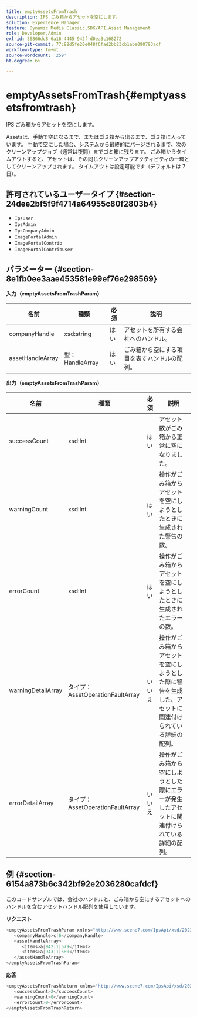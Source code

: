 ```yaml
---
title: emptyAssetsFromTrash
description: IPS ごみ箱からアセットを空にします。
solution: Experience Manager
feature: Dynamic Media Classic,SDK/API,Asset Management
role: Developer,Admin
exl-id: 36866dc8-6a16-4445-942f-d0ea3c168272
source-git-commit: 77c88d5fe20e048f6fad2bb23cb1abe090793acf
workflow-type: tm+mt
source-wordcount: '259'
ht-degree: 6%

---
```


# emptyAssetsFromTrash{#emptyassetsfromtrash}

IPS ごみ箱からアセットを空にします。

Assetsは、手動で空になるまで、またはゴミ箱から出るまで、ゴミ箱に入っています。 手動で空にした場合、システムから最終的にパージされるまで、次のクリーンアップジョブ（通常は夜間）までゴミ箱に残ります。 ごみ箱からタイムアウトすると、アセットは、その同じクリーンアップアクティビティの一環としてクリーンアップされます。 タイムアウトは設定可能です（デフォルトは 7 日）。

## 許可されているユーザータイプ {#section-24dee2bf5f9f4714a64955c80f2803b4}

* `IpsUser`
* `IpsAdmin`
* `IpsCompanyAdmin`
* `ImagePortalAdmin`
* `ImagePortalContrib`
* `ImagePortalContribUser`

## パラメーター {#section-8e1fb0ee3aae453581e99ef76e298569}

**入力（emptyAssetsFromTrashParam）**

| 名前 | 種類 | 必須 | 説明 |
|---|---|---|---|
| companyHandle | xsd:string | はい | アセットを所有する会社へのハンドル。 |
| assetHandleArray | 型：HandleArray | はい | ごみ箱から空にする項目を表すハンドルの配列。 |

**出力（emptyAssetsFromTrashParam）**

| 名前 | 種類 | 必須 | 説明 |
|---|---|---|---|
| successCount | xsd:Int | はい | アセット数がごみ箱から正常に空になりました。 |
| warningCount | xsd:Int | はい | 操作がごみ箱からアセットを空にしようとしたときに生成された警告の数。 |
| errorCount | xsd:Int | はい | 操作がごみ箱からアセットを空にしようとしたときに生成されたエラーの数。 |
| warningDetailArray | タイプ：AssetOperationFaultArray | いいえ | 操作がごみ箱からアセットを空にしようとした際に警告を生成した、アセットに関連付けられている詳細の配列。 |
| errorDetailArray | タイプ：AssetOperationFaultArray | いいえ | 操作がごみ箱から空にしようとした際にエラーが発生したアセットに関連付けられている詳細の配列。 |

## 例 {#section-6154a873b6c342bf92e2036280cafdcf}

このコードサンプルでは、会社のハンドルと、ごみ箱から空にするアセットへのハンドルを含むアセットハンドル配列を使用しています。

**リクエスト**

```java
<emptyAssetsFromTrashParam xmlns="http://www.scene7.com/IpsApi/xsd/2023-01-15">
   <companyHandle>c|6</companyHandle>
   <assetHandleArray>
      <items>a|942|1|579</items>
      <items>a|943|1|580</items>
   </assetHandleArray>
</emptyAssetsFromTrashParam>
```

**応答**

```java
<emptyAssetsFromTrashReturn xmlns="http://www.scene7.com/IpsApi/xsd/2023-01-15">
   <successCount>2</successCount>
   <warningCount>0</warningCount>
   <errorCount>0</errorCount>
</emptyAssetsFromTrashReturn>
```
